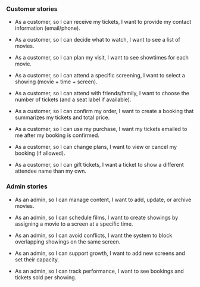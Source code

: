 
### Customer stories ###
- As a customer, so I can receive my tickets, I want to provide my contact information (email/phone).

- As a customer, so I can decide what to watch, I want to see a list of movies.

- As a customer, so I can plan my visit, I want to see showtimes for each movie.

- As a customer, so I can attend a specific screening, I want to select a showing (movie + time + screen).

- As a customer, so I can attend with friends/family, I want to choose the number of tickets (and a seat label if available).

- As a customer, so I can confirm my order, I want to create a booking that summarizes my tickets and total price.

- As a customer, so I can use my purchase, I want my tickets emailed to me after my booking is confirmed.

- As a customer, so I can change plans, I want to view or cancel my booking (if allowed).

- As a customer, so I can gift tickets, I want a ticket to show a different attendee name than my own.

### Admin stories ###

- As an admin, so I can manage content, I want to add, update, or archive movies.

- As an admin, so I can schedule films, I want to create showings by assigning a movie to a screen at a specific time.

- As an admin, so I can avoid conflicts, I want the system to block overlapping showings on the same screen.

- As an admin, so I can support growth, I want to add new screens and set their capacity.

- As an admin, so I can track performance, I want to see bookings and tickets sold per showing.